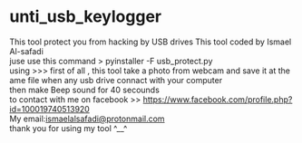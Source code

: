 # unti_usb_keylogger
This tool protect you from hacking by USB drives 
This tool coded by Ismael Al-safadi 
<br>
<to convert it to exe file > juse use this command > pyinstaller -F usb_protect.py
<br>
using >>>
first of all , this tool take a photo from webcam and save it at the ame file when any usb drive connact with your computer 
<br>
then make Beep sound for 40 secounds 
<br>
to contact with me on facebook >> https://www.facebook.com/profile.php?id=100019740513920 
<br>
My email:ismaelalsafadi@protonmail.com 
<br>
thank you for using my tool ^__^
